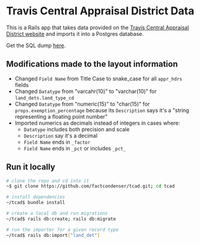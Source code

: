 # Travis Central Appraisal District Data
This is a Rails app that takes data provided on the [Travis Central Appraisal District website](https://www.traviscad.org/reports-request/) and imports it into a Postgres database.

Get the SQL dump [here](https://www.dropbox.com/s/xnncj7hz2ex10bs/tcad_2019.zip?dl=0).

## Modifications made to the layout information
- Changed `Field Name` from Title Case to snake_case for all `appr_hdrs` fields
- Changed `Datatype` from "varcahr(10)" to "varchar(10)" for `land_dets.land_type_cd`
- Changed `Datatype` from "numeric(15)" to "char(15)" for `props.exemption_percentage` because its `Description` says it's a "string representing a floating point number"
- Imported numerics as decimals instead of integers in cases where:
  - `Datatype` includes both precision and scale
  - `Description` say it's a decimal
  - `Field Name` ends in `_factor`
  - `Field Name` ends in `_pct` or includes `_pct_`
  
## Run it locally
```bash
# clone the repo and cd into it
~$ git clone https://github.com/factcondenser/tcad.git; cd tcad

# install dependencies
~/tcad$ bundle install

# create a local db and run migrations
~/tcad$ rails db:create; rails db:migrate

# run the importer for a given record type
~/tcad$ rails db:import["land_det"]
```
